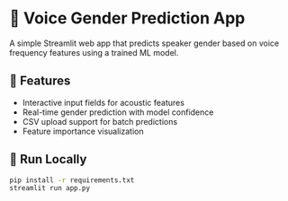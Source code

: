 # 🎤 Voice Gender Prediction App

A simple Streamlit web app that predicts speaker gender based on voice frequency features using a trained ML model.

## 🧪 Features
- Interactive input fields for acoustic features
- Real-time gender prediction with model confidence
- CSV upload support for batch predictions
- Feature importance visualization

## 🚀 Run Locally

```bash
pip install -r requirements.txt
streamlit run app.py
